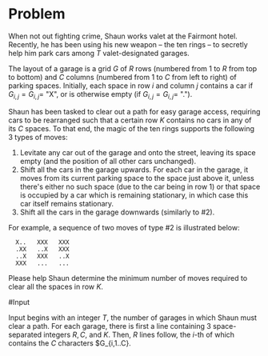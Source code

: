 # Problem

When not out fighting crime, Shaun works valet at the Fairmont hotel. Recently, he has been using his new weapon – the ten rings – to secretly help him park cars among $T$ valet-designated garages.

The layout of a garage is a grid $G$ of $R$ rows (numbered from $1$ to $R$ from top to bottom) and $C$ columns (numbered from $1$ to $C$ from left to right) of parking spaces. Initially, each space in row $i$ and column $j$ contains a car if $G_{i,j}=G_{i,j}​=$ "X", or is otherwise empty (if $G_{i,j}=G_{i,j}​=$ ".").

Shaun has been tasked to clear out a path for easy garage access, requiring cars to be rearranged such that a certain row $K$ contains no cars in any of its $C$ spaces. To that end, the magic of the ten rings supports the following 3 types of moves:

1. Levitate any car out of the garage and onto the street, leaving its space empty (and the position of all other cars unchanged).
1. Shift all the cars in the garage upwards. For each car in the garage, it moves from its current parking space to the space just above it, unless there's either no such space (due to the car being in row $1$) or that space is occupied by a car which is remaining stationary, in which case this car itself remains stationary.
1. Shift all the cars in the garage downwards (similarly to #2).

For example, a sequence of two moves of type #2 is illustrated below:

```text
  X..   XXX   XXX
  .XX   ..X   XXX
  ..X   XXX   ..X
  XXX   ...   ...
```

Please help Shaun determine the minimum number of moves required to clear all the spaces in row $K$.

#Input

Input begins with an integer $T$, the number of garages in which Shaun must clear a path. For each garage, there is first a line containing 3 space-separated integers $R, C,$ and $K$. Then, $R$ lines follow, the $i$-th of which contains the $C$ characters $G_{i,1..C}​.
